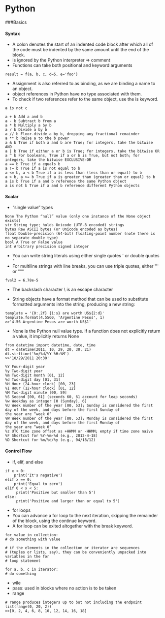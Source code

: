 # Python

###Basics
#### Syntax
- A colon denotes the start of an indented code block after which all of the code must be indented by the same amount until the end of the block.
- is ignored by the Python interpreter => comment
- Functions can take both positional and keyword arguments
```
result = f(a, b, c, d=5, e='foo')

```
- Assignment is also referred to as binding, as we are binding a name to an object.
- object references in Python have no type associated with them.
- To check if two references refer to the same object, use the is keyword.
```
a is not c
```
```
a + b Add a and b
a - b Subtract b from a
a * b Multiply a by b
a / b Divide a by b
a // b Floor-divide a by b, dropping any fractional remainder
a ** b Raise a to the b power
a & b True if both a and b are True; for integers, take the bitwise AND
a | b True if either a or b is True; for integers, take the bitwise OR
a ^ b For booleans, True if a or b is True, but not both; for integers, take the bitwise EXCLUSIVE-OR
a == b True if a equals b
a != b True if a is not equal to b
a <= b, a < b True if a is less than (less than or equal) to b
a > b, a >= b True if a is greater than (greater than or equal) to b
a is b True if a and b reference the same Python object
a is not b True if a and b reference different Python objects
```

#### Scalar
- “single value” types
```
None The Python “null” value (only one instance of the None object exists)
str String type; holds Unicode (UTF-8 encoded) strings
bytes Raw ASCII bytes (or Unicode encoded as bytes)
float Double-precision (64-bit) floating-point number (note there is no separate double type)
bool A True or False value
int Arbitrary precision signed integer
```
- You can write string literals using either single quotes ' or double quotes "
- For multiline strings with line breaks, you can use triple quotes, either ''' or """
```
fval2 = 6.78e-5
```
- The backslash character \ is an escape character

- String objects have a format method that can be used to substitute formatted arguments into the string, producing a new string:

```
template = '{0:.2f} {1:s} are worth US${2:d}'
template.format(4.5560, 'Argentine Pesos', 1)
>>'4.56 Argentine Pesos are worth US$1'
```


- None is the Python null value type. If a function does not explicitly return a value, it implicitly returns None

```
from datetime import datetime, date, time
dt = datetime(2011, 10, 29, 20, 30, 21)
dt.strftime('%m/%d/%Y %H:%M')
>>'10/29/2011 20:30'

%Y Four-digit year
%y Two-digit year
%m Two-digit month [01, 12]
%d Two-digit day [01, 31]
%H Hour (24-hour clock) [00, 23]
%I Hour (12-hour clock) [01, 12]
%M Two-digit minute [00, 59]
%S Second [00, 61] (seconds 60, 61 account for leap seconds)
%w Weekday as integer [0 (Sunday), 6]
%U Week number of the year [00, 53]; Sunday is considered the first day of the week, and days before the first Sunday of
the year are “week 0”
%W Week number of the year [00, 53]; Monday is considered the first day of the week, and days before the first Monday of
the year are “week 0”
%z UTC time zone offset as +HHMM or -HHMM; empty if time zone naive
%F Shortcut for %Y-%m-%d (e.g., 2012-4-18)
%D Shortcut for %m/%d/%y (e.g., 04/18/12)
```
#### Control Flow

- if, elif, and else
```
if x < 0:
    print('It's negative')
elif x == 0:
    print('Equal to zero')
elif 0 < x < 5:
     print('Positive but smaller than 5')
else:
     print('Positive and larger than or equal to 5')
```

- for loops
- You can advance a for loop to the next iteration, skipping the remainder of the block, using the continue keyword.
- A for loop can be exited altogether with the break keyword.
```
for value in collection:
# do something with value

# if the elements in the collection or iterator are sequences
# (tuples or lists, say), they can be conveniently unpacked into variables in the for
# loop statement

for a, b, c in iterator:
# do something
```

- wile
- pass: used in blocks where no action is to be taken
-  range 
```
# range produces integers up to but not including the endpoint
list(range(0, 20, 2))
>>[0, 2, 4, 6, 8, 10, 12, 14, 16, 18]
```





